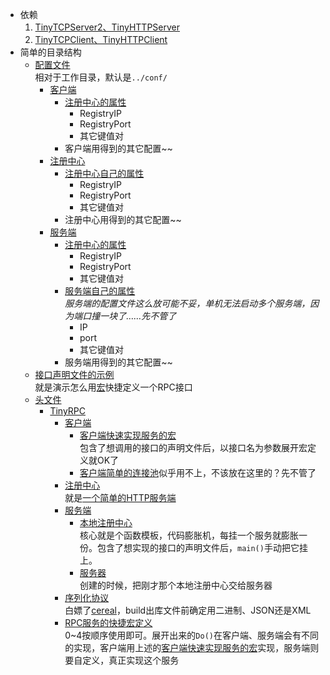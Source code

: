 - 依赖
   1. [TinyTCPServer2、TinyHTTPServer](../TinyTCPServer2/)
   2. [TinyTCPClient、TinyHTTPClient](../TinyTCPClient/)
- 简单的目录结构
  - [配置文件](./conf/)<br>相对于工作目录，默认是```../conf/```
    - [客户端](./conf/TinyRPCClient/)
      - [注册中心的属性](./conf/TinyRPCClient/registry.properties)
        - RegistryIP
        - RegistryPort
        - 其它键值对
      - 客户端用得到的其它配置~~
    - [注册中心](./conf/TinyRPCRegistry/)
      - [注册中心自己的属性](./conf/TinyRPCClient/registry.properties)
        - RegistryIP
        - RegistryPort
        - 其它键值对
      - 注册中心用得到的其它配置~~
    - [服务端](./conf/TinyRPCServer/)
      - [注册中心的属性](./conf/TinyRPCClient/registry.properties)
        - RegistryIP
        - RegistryPort
        - 其它键值对
      - [服务端自己的属性](./conf/TinyRPCServer/)
        <br>*服务端的配置文件这么放可能不妥，单机无法启动多个服务端，因为端口撞一块了……先不管了*
        - IP
        - port
        - 其它键值对
      - 服务端用得到的其它配置~~
  - [接口声明文件的示例](./include/SampleServices/)
    <br>就是演示怎么用[宏](./include/TinyRPC/ServiceMacro.hpp)快捷定义一个RPC接口
  - [头文件](./include/)
    - [TinyRPC](./include/TinyRPC/)
      - [客户端](./include/TinyRPC/Client/)
        - [客户端快速实现服务的宏](./include/TinyRPC/Client/RPCClientMacro.hpp)
          <br>包含了想调用的接口的声明文件后，以接口名为参数展开宏定义就OK了
        - [客户端简单的连接池](./include/TinyRPC/Client/RPCClientPool.hpp)似乎用不上，不该放在这里的？先不管了
      - [注册中心](./include/TinyRPC/Registry/)
        <br>就是[一个简单的HTTP服务端](./include/TinyRPC/Registry/TinyRPCRegistry.hpp)
      - [服务端](./include/TinyRPC/Server/)
        - [本地注册中心](./include/TinyRPC/Server/LocalRegistry.hpp)
          <br>核心就是个函数模板，代码膨胀机，每挂一个服务就膨胀一份。包含了想实现的接口的声明文件后，`main()`手动把它挂上。
        - [服务器](./include/TinyRPC/Server/TinyRPCServer.hpp)
          <br>创建的时候，把刚才那个本地注册中心交给服务器
      - [序列化协议](./include/TinyRPC/Cerealization.hpp)
        <br>白嫖了[cereal](../../USCiLab/cereal/)，build出库文件前确定用二进制、JSON还是XML
      - [RPC服务的快捷宏定义](./include/TinyRPC/ServiceMacro.hpp)
        <br>0~4按顺序使用即可。展开出来的`Do()`在客户端、服务端会有不同的实现，客户端用上述的[客户端快速实现服务的宏](./include/TinyRPC/Client/RPCClientMacro.hpp)实现，服务端则要自定义，真正实现这个服务
